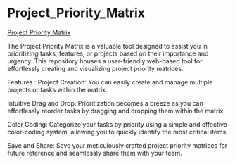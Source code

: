 # Project_Priority_Matrix

[Project Priority Matrix](https://github.com/Pushpalatharg/Project_Priority_Matrix/blob/main/Project%20Priority%20Matrix.pdf)

The Project Priority Matrix is a valuable tool designed to assist you in prioritizing tasks, features, or projects based on their importance and urgency. This repository houses a user-friendly web-based tool for effortlessly creating and visualizing project priority matrices.

Features : 
Project Creation: You can easily create and manage multiple projects or tasks within the matrix.

Intuitive Drag and Drop: Prioritization becomes a breeze as you can effortlessly reorder tasks by dragging and dropping them within the matrix.

Color Coding: Categorize your tasks by priority using a simple and effective color-coding system, allowing you to quickly identify the most critical items.

Save and Share: Save your meticulously crafted project priority matrices for future reference and seamlessly share them with your team.
